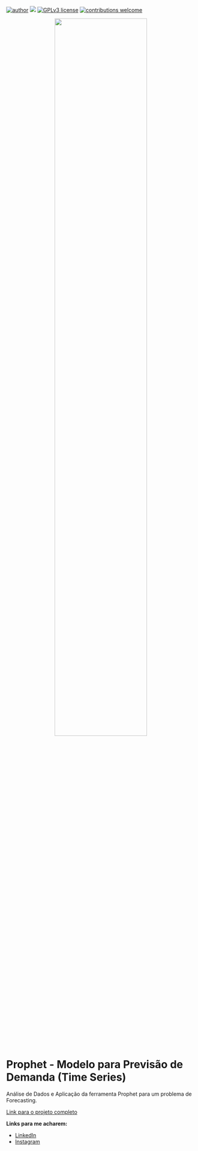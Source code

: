 [![author](https://img.shields.io/badge/author-viniciusgoia-red.svg)](https://br.linkedin.com/in/vinicius-goia-75a403234) [![](https://img.shields.io/badge/python-3.7+-blue.svg)](https://www.python.org/downloads/release/python-365/) [![GPLv3 license](https://img.shields.io/badge/License-GPLv3-blue.svg)](http://perso.crans.org/besson/LICENSE.html) [![contributions welcome](https://img.shields.io/badge/contributions-welcome-brightgreen.svg?style=flat)](https://github.com/vinigoia/My_Portifolio/issues)

<p align="center">
  <img src="https://img.freepik.com/fotos-gratis/copo-de-vinho-tinto-e-garrafa-no-balcao-de-bar_107420-65845.jpg?w=1380&t=st=1677613317~exp=1677613917~hmac=58f33f27a9d6df7c1b0aeaecabc647a59b08ff1187e0adad3c7e208612eca6bd"
width="70%"</p>

# Prophet - Modelo para Previsão de Demanda (Time Series)

Análise de Dados e Aplicação da ferramenta Prophet para um problema de Forecasting.

[Link para o projeto completo](https://github.com/vinigoia/MODELO-PARA-PREVISAO-DE-DEMANDA-TIME-SERIES-E-PROPHET/blob/main/MODELO_PARA_PREVIS%C3%83O_DE_DEMANDA_TIME_SERIES_E_PROPHET.ipynb)

**Links para me acharem:**

* [LinkedIn](https://br.linkedin.com/in/vinicius-goia-75a403234)
* [Instagram](https://www.instagram.com/viniciusgoia/)
